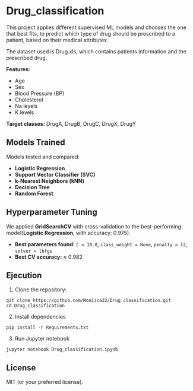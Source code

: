 # Drug_classification

This project applies different supervised ML models and chooses the one that best fits, to predict which type of drug should be prescribed to a patient, based on their medical attributes.

The dataset used is Drug.xls, which contains patients information and the prescribed drug.

**Features:**
- Age
- Sex
- Blood Pressure (BP)
- Cholesterol
- Na leyels
- K levels

**Target classes:** DrugA, DrugB, DrugC, DrugX, DrugY

##  Models Trained
Models tested and compared:
- **Logistic Regression**
- **Support Vector Classifier (SVC)**
- **k-Nearest Neighbors (kNN)**
- **Decision Tree**
- **Random Forest**

## Hyperparameter Tuning
We applied **GridSearchCV** with cross-validation to the best-performing model(**Logistic Regression**, with accuracy: 0.975).  
- **Best parameters found:**
  `C = 10.0`, `class_weight = None`, `penalty = l2`, `solver = lbfgs`   
- **Best CV accuracy:** ≈ 0.982

## Ejecution
1. Clone the repository:
```
git clone https://github.com/Moniica22/Drug_classification.git
cd Drug_classification
```
2. Install dependencies
```
pip install -r Requirements.txt
```
3. Run Jupyter notebook
```
jupyter notebook Drug_classification.ipynb
```

## License
MIT (or your preferred license).
